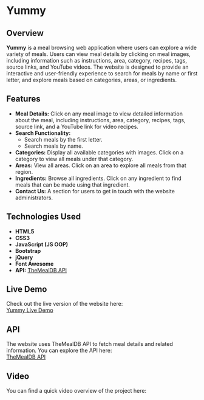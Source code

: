 # Yummy

## Overview

**Yummy** is a meal browsing web application where users can explore a wide variety of meals. Users can view meal details by clicking on meal images, including information such as instructions, area, category, recipes, tags, source links, and YouTube videos. The website is designed to provide an interactive and user-friendly experience to search for meals by name or first letter, and explore meals based on categories, areas, or ingredients.

## Features

- **Meal Details:** Click on any meal image to view detailed information about the meal, including instructions, area, category, recipes, tags, source link, and a YouTube link for video recipes.
- **Search Functionality:**
  - Search meals by the first letter.
  - Search meals by name.
- **Categories:** Display all available categories with images. Click on a category to view all meals under that category.
- **Areas:** View all areas. Click on an area to explore all meals from that region.
- **Ingredients:** Browse all ingredients. Click on any ingredient to find meals that can be made using that ingredient.
- **Contact Us:** A section for users to get in touch with the website administrators.

## Technologies Used

- **HTML5**
- **CSS3**
- **JavaScript (JS OOP)**
- **Bootstrap**
- **jQuery**
- **Font Awesome**
- **API:** [TheMealDB API](https://www.themealdb.com/)

## Live Demo

Check out the live version of the website here:  
[Yummy Live Demo](https://yummy-website-nu.vercel.app/)

## API

The website uses TheMealDB API to fetch meal details and related information. You can explore the API here:  
[TheMealDB API](https://www.themealdb.com/)

## Video

You can find a quick video overview of the project here:  

